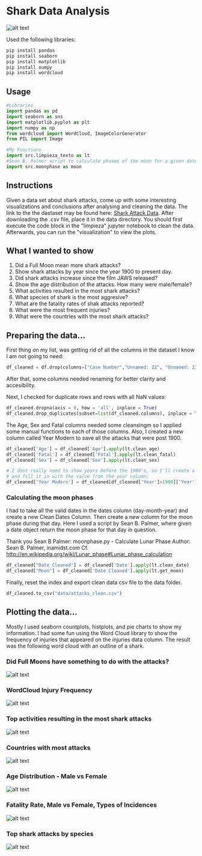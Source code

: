 # Shark Data Analysis
![alt text](https://github.com/FranLeston/shark_attack_data_analysis/blob/main/images/attacks_year_histoplot.png?raw=true)

Used the following libraries:

```bash
pip install pandas
pip install seaborn
pip install matplotlib
pip install numpy
pip install wordcloud
```

## Usage

```python
#Libraries
import pandas as pd
import seaborn as sns
import matplotlib.pyplot as plt
import numpy as np
from wordcloud import WordCloud, ImageColorGenerator
from PIL import Image

#My Functions
import src.limpieza_texto as lt
#Sean B. Palmer script to calculate phases of the moon for a given date
import src.moonphase as moon

```

## Instructions
Given a data set about shark attacks, come up with some interesting visualizations and conclusions after analysing and cleaning the data. 
The link to the the dastaset may be found here: [Shark Attack Data](https://www.kaggle.com/teajay/global-shark-attacks). After downloading the .csv file,
place it in the data directory. You should first execute the code block in the "limpieza" jupyter notebook to clean the data. Afterwards, you can run the "visualization" 
to view the plots. 

## What I wanted to show
1. Did a Full Moon mean more shark attacks?
2. Show shark attacks by year since the year 1900 to present day.  
3. Did shark attacks increase since the film JAWS released?
4. Show the age distribution of the attacks. How many were male/female?
5. What activities resulted in the most shark attacks?
6. What species of shark is the most aggresive?
7. What are the fatality rates of shak attacks reported?
8. What were the most frequent injuries?
9. What were the countries with the most shark attacks?

## Preparing the data...

First thing on my list, was getting rid of all the columns in the dataset I know I am not going to need:
```python
df_cleaned = df.drop(columns=["Case Number","Unnamed: 22", "Unnamed: 23", "Name", "pdf", "href formula","href","original order","Case Number.1", "Case Number.2", "Investigator or Source"])
````
After that, some columns needed renaming for better clarity and accesibility.

Next, I checked for duplicate rows and rows with all NaN values:
```python
df_cleaned.dropna(axis = 0, how = 'all', inplace = True)
df_cleaned.drop_duplicates(subset=list(df_cleaned.columns), inplace = True)
```

The Age, Sex and Fatal columns needed some cleansingm so I applied some manual functions to each of those columns.
Also, I created a new column called Year Modern to save all the attacks that were post 1900. 
```python
df_cleaned['Age'] = df_cleaned['Age'].apply(lt.clean_age)
df_cleaned['Fatal'] = df_cleaned['Fatal'].apply(lt.clean_fatal)
df_cleaned['Sex'] = df_cleaned['Sex'].apply(lt.clean_sex)

# I dont really need to show years before the 1900's, so I'll create a new colum called Modern Year 
# and fill it in with the value from the year column:
df_cleaned['Year Modern'] = df_cleaned[df_cleaned['Year']>1900]['Year']
````

### Calculating the moon phases
I had to take all the valid dates in the dates column (day-month-year) and create a new Clean Dates Column.
Then create a new column for the moon phase during that day. Here I used a script by Sean B. Palmer, where given a date object
return the moon phase for that day in question. 

Thank you Sean B Palmer:
moonphase.py - Calculate Lunar Phase
Author: Sean B. Palmer, inamidst.com
Cf. http://en.wikipedia.org/wiki/Lunar_phase#Lunar_phase_calculation


```python
df_cleaned["Date Cleaned"] = df_cleaned['Date'].apply(lt.clean_date)
df_cleaned["Moon"] = df_cleaned['Date Cleaned'].apply(lt.get_moon)
```

Finally, reset the index and export clean data csv file to the data folder. 
```python
df_cleaned.to_csv("data/attacks_clean.csv")
```

## Plotting the data...
Mostly I used seaborn countplots, histplots, and pie charts to show my information. 
I had some fun using the Word Cloud library to show the frequency of injuries that appeared on the injuries data column.
The result was the following word cloud with an outline of a shark.

### Did Full Moons have something to do with the attacks?
![alt text](https://github.com/FranLeston/shark_attack_data_analysis/blob/main/images/moon_barplot.png?raw=true)

### WordCloud Injury Frequency
![alt text](https://github.com/FranLeston/shark_attack_data_analysis/blob/main/images/wordcloud_injuries.png?raw=true)

### Top activities resulting in the most shark attacks
![alt text](https://github.com/FranLeston/shark_attack_data_analysis/blob/main/images/activity_distribution_barplot.png?raw=true)

### Countries with most attacks
![alt text](https://github.com/FranLeston/shark_attack_data_analysis/blob/main/images/top_countries_barplot.png?raw=true)

### Age Distribution - Male vs Female
![alt text](https://github.com/FranLeston/shark_attack_data_analysis/blob/main/images/age_distribution_countplot.png?raw=true)

### Fatality Rate, Male vs Female, Types of Incidences
![alt text](https://github.com/FranLeston/shark_attack_data_analysis/blob/main/images/pie_charts.png?raw=true)

### Top shark attacks by species
![alt text](https://github.com/FranLeston/shark_attack_data_analysis/blob/main/images/species_barplot.png?raw=true)


